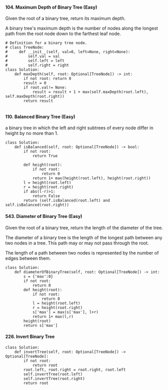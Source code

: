 #### 104. Maximum Depth of Binary Tree (Easy)

Given the root of a binary tree, return its maximum depth.

A binary tree's maximum depth is the number of nodes along the longest path from the root node down to the farthest leaf node.

````
# Definition for a binary tree node.
# class TreeNode:
#     def __init__(self, val=0, left=None, right=None):
#         self.val = val
#         self.left = left
#         self.right = right
class Solution:
    def maxDepth(self, root: Optional[TreeNode]) -> int:
        if not root: return 0
        result = 0
        if root.val!= None:
            result = result + 1 + max(self.maxDepth(root.left), self.maxDepth(root.right))
        return result
            
````

#### 110. Balanced Binary Tree (Easy)

a binary tree in which the left and right subtrees of every node differ in height by no more than 1.

````
class Solution:
    def isBalanced(self, root: Optional[TreeNode]) -> bool:
        if not root:
            return True
        
        def height(root):
            if not root:
                return 0
            return 1+ max(height(root.left), height(root.right))        
        l = height(root.left)
        r = height(root.right)
        if abs(l-r)>1:
            return False
        return (self.isBalanced(root.left) and self.isBalanced(root.right))
````
#### 543. Diameter of Binary Tree (Easy)

Given the root of a binary tree, return the length of the diameter of the tree.

The diameter of a binary tree is the length of the longest path between any two nodes in a tree. This path may or may not pass through the root.

The length of a path between two nodes is represented by the number of edges between them.

````
class Solution:
    def diameterOfBinaryTree(self, root: Optional[TreeNode]) -> int:
        s = {'max':0}
        if not root:
            return 0
        def height(root):
            if not root:
                return 0
            l = height(root.left)
            r = height(root.right)
            s['max'] = max(s['max'], l+r)
            return 1+ max(l,r)   
        height(root)
        return s['max']

````
#### 226. Invert Binary Tree

````
class Solution:
    def invertTree(self, root: Optional[TreeNode]) -> Optional[TreeNode]:
        if not root:
            return root        
        root.left, root.right = root.right, root.left        
        self.invertTree(root.left)
        self.invertTree(root.right)
        return root
````
